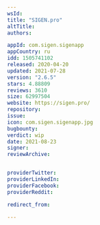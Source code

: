 ```yaml
---
wsId: 
title: "SIGEN.pro"
altTitle: 
authors:

appId: com.sigen.sigenapp
appCountry: ru
idd: 1505741102
released: 2020-04-20
updated: 2021-07-28
version: "2.6.5"
stars: 4.88809
reviews: 3610
size: 62997504
website: https://sigen.pro/
repository: 
issue: 
icon: com.sigen.sigenapp.jpg
bugbounty: 
verdict: wip
date: 2021-08-23
signer: 
reviewArchive:


providerTwitter: 
providerLinkedIn: 
providerFacebook: 
providerReddit: 

redirect_from:

---
```


